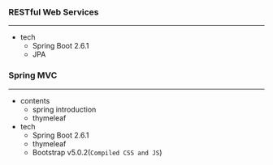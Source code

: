 ### RESTful Web Services
---
- tech
  - Spring Boot 2.6.1
  - JPA  
### Spring MVC
---
- contents
  - spring introduction
  - thymeleaf
- tech
  - Spring Boot 2.6.1
  - thymeleaf
  - Bootstrap v5.0.2(`Compiled CSS and JS`)

